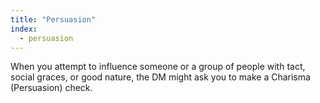```yaml
---
title: "Persuasion"
index:
  - persuasion
---
```

When you attempt to influence someone or a group of people with tact, social graces, or good nature, the DM might ask you to make a Charisma (Persuasion) check.
